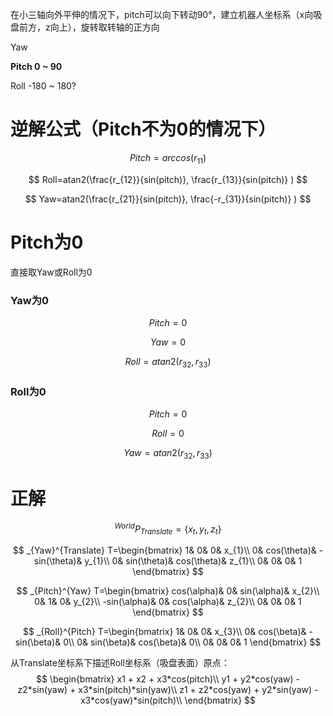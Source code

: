在小三轴向外平伸的情况下，pitch可以向下转动90°，建立机器人坐标系（x向吸盘前方，z向上），旋转取转轴的正方向

Yaw 

**Pitch 0 ~ 90**

Roll -180 ~ 180?

# 逆解公式（Pitch不为0的情况下）

$$
Pitch=arccos(r_{11})
$$

$$
Roll=atan2(\frac{r_{12}}{sin(pitch)}, \frac{r_{13}}{sin(pitch)}  )
$$

$$
Yaw=atan2(\frac{r_{21}}{sin(pitch)}, \frac{-r_{31}}{sin(pitch)}  )
$$

# Pitch为0

直接取Yaw或Roll为0

### Yaw为0

$$
Pitch=0
$$


$$
Yaw=0
$$

$$
Roll=atan2(r_{32},r_{33})
$$

### Roll为0

$$
Pitch=0
$$

$$
Roll=0
$$

$$
Yaw=atan2(r_{32},r_{33})
$$



# 正解

$$
^{World}P_{Translate}=\{x_{t},y_{t},z_{t}\}
$$


$$
_{Yaw}^{Translate} T=\begin{bmatrix}
 1& 0& 0& x_{1}\\
 0& cos(\theta)& -sin(\theta)& y_{1}\\
 0& sin(\theta)& cos(\theta)& z_{1}\\
 0& 0& 0& 1
\end{bmatrix}
$$

$$
_{Pitch}^{Yaw} T=\begin{bmatrix}
 cos(\alpha)& 0& sin(\alpha)& x_{2}\\
 0& 1& 0& y_{2}\\
 -sin(\alpha)& 0& cos(\alpha)& z_{2}\\
 0& 0& 0& 1
\end{bmatrix}
$$

$$
_{Roll}^{Pitch} T=\begin{bmatrix}
 1& 0& 0& x_{3}\\
 0& cos(\beta)& -sin(\beta)& 0\\
 0& sin(\beta)& cos(\beta)& 0\\
 0& 0& 0& 1
\end{bmatrix}
$$



从Translate坐标系下描述Roll坐标系（吸盘表面）原点：
$$
\begin{bmatrix}
 x1 + x2 + x3*cos(pitch)\\
 y1 + y2*cos(yaw) - z2*sin(yaw) + x3*sin(pitch)*sin(yaw)\\
 z1 + z2*cos(yaw) + y2*sin(yaw) - x3*cos(yaw)*sin(pitch)\\
\end{bmatrix}
$$
